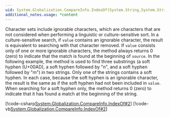 ```yaml
---
uid: System.Globalization.CompareInfo.IndexOf(System.String,System.String)
additional_notes.usage: *content
---
```


<p>Character sets include ignorable characters, which are characters that are not considered when performing a linguistic or culture-sensitive sort. In a culture-sensitive search, if <code>value</code> contains an ignorable character, the result is equivalent to searching with that character removed. If <code>value</code> consists only of one or more ignorable characters, the <xref href="System.Globalization.CompareInfo.IndexOf(System.String,System.String)"></xref> method always returns 0 (zero) to indicate that the match is found at the beginning of <code>source</code>. In the following example, the <xref href="System.Globalization.CompareInfo.IndexOf(System.String,System.String)"></xref> method is used to find three substrings (a soft hyphen (U+00AD), a soft hyphen followed by "n", and a soft hyphen followed by "m") in two strings. Only one of the strings contains a soft hyphen. In each case, because the soft hyphen is an ignorable character, the result is the same as if the soft hyphen had not been included in <code>value</code>. When searching for a soft hyphen only, the method returns 0 (zero) to indicate that it has found a match at the beginning of the string.  
  
 [!code-csharp[System.Globalization.CompareInfo.IndexOf#2](~/samples/snippets/csharp/VS_Snippets_CLR_System/system.Globalization.CompareInfo.IndexOf/CS/ignorable1.cs#2)]
 [!code-vb[System.Globalization.CompareInfo.IndexOf#2](~/samples/snippets/visualbasic/VS_Snippets_CLR_System/system.Globalization.CompareInfo.IndexOf/VB/ignorable1.vb#2)]</p>


